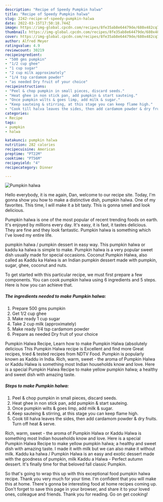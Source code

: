 ```yaml
---
description: "Recipe of Speedy Pumpkin halwa"
title: "Recipe of Speedy Pumpkin halwa"
slug: 2242-recipe-of-speedy-pumpkin-halwa
date: 2022-03-15T17:50:18.744Z
image: https://img-global.cpcdn.com/recipes/8fe35ab8e64479de/680x482cq70/pumpkin-halwa-recipe-main-photo.jpg
thumbnail: https://img-global.cpcdn.com/recipes/8fe35ab8e64479de/680x482cq70/pumpkin-halwa-recipe-main-photo.jpg
cover: https://img-global.cpcdn.com/recipes/8fe35ab8e64479de/680x482cq70/pumpkin-halwa-recipe-main-photo.jpg
author: Alfred Meyer
ratingvalue: 4.9
reviewcount: 30219
recipeingredient:
- "500 gms pumpkin"
- "1/2 cup ghee"
- "1 cup sugar"
- "2 cup milk approximately"
- "1/4 tsp cardamom powder"
- "as needed Dry fruit of your choice"
recipeinstructions:
- "Peel & chop pumpkin in small pieces, discard seeds."
- "Heat ghee in non stick pan, add pumpkin & start sauteing."
- "Once pumpkin wilts & goes limp, add milk & sugar."
- "Keep sauteing & stirring, at this stage you can keep flame high."
- "Cook till halva leaves the sides, then add cardamom powder & dry fruits. Turn off heat & serve."
categories:
- Recipe
tags:
- pumpkin
- halwa

katakunci: pumpkin halwa 
nutrition: 282 calories
recipecuisine: American
preptime: "PT22M"
cooktime: "PT56M"
recipeyield: "4"
recipecategory: Dinner

---
```



![Pumpkin halwa](https://img-global.cpcdn.com/recipes/8fe35ab8e64479de/680x482cq70/pumpkin-halwa-recipe-main-photo.jpg)

Hello everybody, it is me again, Dan, welcome to our recipe site. Today, I'm gonna show you how to make a distinctive dish, pumpkin halwa. One of my favorites. This time, I will make it a bit tasty. This is gonna smell and look delicious.

Pumpkin halwa is one of the most popular of recent trending foods on earth. It's enjoyed by millions every day. It's easy, it is fast, it tastes delicious. They are fine and they look fantastic. Pumpkin halwa is something which I've loved my entire life.

pumpkin halwa / pumpkin dessert in easy way. This pumpkin halwa or kaddu ka halwa is simple to make. Pumpkin halwa is a very popular sweet dish usually made for special occasions. Coconut Pumpkin Halwa, also called as Kaddu ka Halwa is an Indian pumpkin dessert made with pumpkin, sugar, ghee, coconut and nuts.


To get started with this particular recipe, we must first prepare a few components. You can cook pumpkin halwa using 6 ingredients and 5 steps. Here is how you can achieve that.

<!--inarticleads1-->

##### The ingredients needed to make Pumpkin halwa:

1. Prepare 500 gms pumpkin
1. Get 1/2 cup ghee
1. Make ready 1 cup sugar
1. Take 2 cup milk (approximately)
1. Make ready 1/4 tsp cardamom powder
1. Prepare as needed Dry fruit of your choice


Pumpkin Halwa Recipe, Learn how to make Pumpkin Halwa (absolutely delicious This Pumpkin Halwa recipe is Excellent and find more Great recipes, tried & tested recipes from NDTV Food. Pumpkin is popularly known as Kaddu in India. Rich, warm, sweet - the aroma of Pumpkin Halwa or Kaddu Halwa is something most Indian households know and love. Here is a special Pumpkin Halwa Recipe to make yellow pumpkin halwa; a healthy and sweet dish with amazing taste. 

<!--inarticleads2-->

##### Steps to make Pumpkin halwa:

1. Peel & chop pumpkin in small pieces, discard seeds.
1. Heat ghee in non stick pan, add pumpkin & start sauteing.
1. Once pumpkin wilts & goes limp, add milk & sugar.
1. Keep sauteing & stirring, at this stage you can keep flame high.
1. Cook till halva leaves the sides, then add cardamom powder & dry fruits. Turn off heat & serve.


Rich, warm, sweet - the aroma of Pumpkin Halwa or Kaddu Halwa is something most Indian households know and love. Here is a special Pumpkin Halwa Recipe to make yellow pumpkin halwa; a healthy and sweet dish with amazing taste. I made it with milk but we can also make it without milk. Kaddu ka halwa / Pumpkin Halwa is an easy and exotic dessert made with the goodness of pumpkin, milk Kaddu a Halwa - Perfect autumn dessert. It's finally time for that beloved fall classic Pumpkin. 

So that's going to wrap this up with this exceptional food pumpkin halwa recipe. Thank you very much for your time. I'm confident that you will make this at home. There's gonna be interesting food at home recipes coming up. Don't forget to save this page in your browser, and share it to your loved ones, colleague and friends. Thank you for reading. Go on get cooking!
